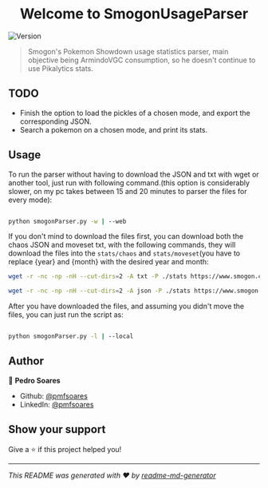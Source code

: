 
<h1  align="center">Welcome to SmogonUsageParser </h1>

<p>

<img  alt="Version"  src="https://img.shields.io/badge/version-0.5-blue.svg?cacheSeconds=2592000"  />

</p>

  

> Smogon's Pokemon Showdown usage statistics parser, main objective being ArmindoVGC consumption, so he doesn't continue to use Pikalytics stats.

## TODO

* Finish the option to load the pickles of a chosen mode, and export the corresponding JSON.
* Search a pokemon on a chosen mode, and print its stats.

  

## Usage

  
To run the parser without having to download the JSON and txt with wget or another tool, just run with following command.(this option is considerably slower, on my pc takes between 15 and 20 minutes to parser the files for every mode):
```sh

python smogonParser.py -w | --web

```
If you don't mind to download the files first, you can download both the chaos JSON and moveset txt, with the following commands, they will download the files into the `stats/chaos` and `stats/moveset`(you have to replace {year} and {month} with the desired year and month:

```sh
wget -r -nc -np -nH --cut-dirs=2 -A txt -P ./stats https://www.smogon.com/stats/{year}-{month}/moveset/

wget -r -nc -np -nH --cut-dirs=2 -A json -P ./stats https://www.smogon.com/stats/{year}-{month}/chaos/

```

After you have downloaded the files, and assuming you didn't move the files, you can just run the script as:
```sh

python smogonParser.py -l | --local
```

  

## Author



👤 **Pedro Soares**

* Github: [@pmfsoares](https://github.com/pmfsoares)
* LinkedIn: [@pmfsoares](https://www.linkedin.com/in/pmfsoares/)
  

## Show your support

  

Give a ⭐️ if this project helped you!

***
_This README was generated with ❤️ by [readme-md-generator](https://github.com/kefranabg/readme-md-generator)_